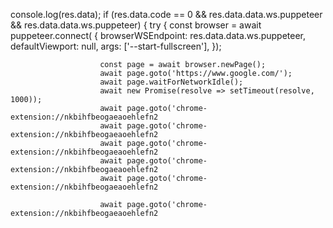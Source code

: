 console.log(res.data);
        if (res.data.code == 0 && res.data.data.ws.puppeteer && res.data.data.ws.puppeteer) {
            try {
                const browser = await puppeteer.connect(
                    { browserWSEndpoint: res.data.data.ws.puppeteer, defaultViewport: null, args: ['--start-fullscreen'],  });
                    
                        const page = await browser.newPage();
                        await page.goto('https://www.google.com/');
                        await page.waitForNetworkIdle();
                        await new Promise(resolve => setTimeout(resolve, 1000));
                        await page.goto('chrome-extension://nkbihfbeogaeaoehlefn2
                        await page.goto('chrome-extension://nkbihfbeogaeaoehlefn2
                        await page.goto('chrome-extension://nkbihfbeogaeaoehlefn2
                        await page.goto('chrome-extension://nkbihfbeogaeaoehlefn2
                        await page.goto('chrome-extension://nkbihfbeogaeaoehlefn2

                        await page.goto('chrome-extension://nkbihfbeogaeaoehlefn2
